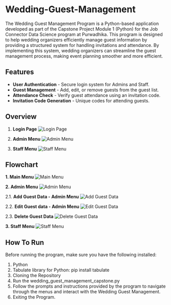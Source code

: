 # Wedding-Guest-Management

The Wedding Guest Management Program is a Python-based application developed as part of the Capstone Project Module 1 (Python) for the Job Connector Data Science program at Purwadhika. This program is designed to help wedding organizers efficiently manage guest information by providing a structured system for handling invitations and attendance. By implementing this system, wedding organizers can streamline the guest management process, making event planning smoother and more efficient.

## Features
* **User Authentication** - Secure login system for Admins and Staff.
* **Guest Management** - Add, edit, or remove guests from the guest list.
* **Attendance Check** - Verify guest attendance using an invitation code.
* **Invitation Code Generation** - Unique codes for attending guests.

## Overview
1. **Login Page**
![Login Page](https://github.com/MaudyDhiya/Wedding-Guest-Management/blob/main/Image/Login%20Page.png?raw=true)

2. **Admin Menu**
![Admin Menu](https://github.com/MaudyDhiya/Wedding-Guest-Management/blob/main/Image/Admin%20Menu.png?raw=true)

3. **Staff Menu**
![Staff Menu](https://github.com/MaudyDhiya/Wedding-Guest-Management/blob/main/Image/Staff%20Menu.png?raw=true)

## Flowchart
**1. Main Menu**
![Main Menu](https://github.com/MaudyDhiya/Wedding-Guest-Management/blob/main/Image/Main%20Menu.png?raw=true)

**2. Admin Menu**
![Admin Menu](https://github.com/MaudyDhiya/Wedding-Guest-Management/blob/main/Image/2.%20Admin%20Menu.drawio.png?raw=true)

2.1. **Add Guest Data - Admin Menu**
![Add Guest Data](https://github.com/MaudyDhiya/Wedding-Guest-Management/blob/main/Image/Admin%20Menu-Add%20Guest.png?raw=true)

2.2. **Edit Guest data - Admin Menu**
![Edit Guest Data](https://github.com/MaudyDhiya/Wedding-Guest-Management/blob/main/Image/Staff%20Menu-Edit%20Guest.png?raw=true)

2.3. **Delete Guest Data**
![Delete Guest Data](https://github.com/MaudyDhiya/Wedding-Guest-Management/blob/main/Image/Staff%20Menu-Delete%20Guest.png?raw=true)

**3. Staff Menu**
![Staff Menu](https://github.com/MaudyDhiya/Wedding-Guest-Management/blob/main/Image/Staff%20Menu%20Flowchart.png?raw=true)

## How To Run
Before running the program, make sure you have the following installed:
1. Python
2. Tabulate library for Python: pip install tabulate
3. Cloning the Repository
4. Run the wedding_guest_management_capstone.py
5. Follow the prompts and instructions provided by the program to navigate through the menus and interact with the Wedding Guest Management.
6. Exiting the Program.
